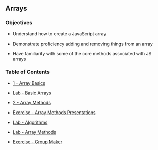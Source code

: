 ## Arrays

### Objectives
* Understand how to create a JavaScript array

* Demonstrate proficiency adding and removing things from an array

* Have familiarity with some of the core methods associated with JS arrays


### Table of Contents
* [1 - Array Basics](ch1/README.md)

* [Lab - Basic Arrays](ch1/basicArrays)  

* [2 - Array Methods](ch2/README.md)  

* [Exercise - Array Methods Presentations](exercises/arrayMethodsGroupPresentation/)  

* [Lab - Algorithms](ch2/algorithms)  

* [Lab - Array Methods](ch2/arrayMethods)  

* [Exercise - Group Maker](exercises/groupMaker)  
